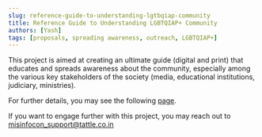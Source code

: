 ```yaml
---
slug: reference-guide-to-understanding-lgtbqiap-community
title: Reference Guide to Understanding LGBTQIAP+ Community
authors: [Yash]
tags: [proposals, spreading awareness, outreach, LGBTQIAP+]
---
```

This project is aimed at creating an ultimate guide (digital and print) that educates and spreads awareness about the community, especially among the various key stakeholders of the society (media, educational institutions, judiciary, ministries).

For further details, you may see the following [page](https://tattle-made.github.io/misinfocon-india-docs/Proposal%20to%20create%20the%20ultimate%20reference%20guide%20for%20discussing%20and%20understanding%20LGBTQIA%2B%20community%20and%20their%20health.pdf).

If you want to engage further with this project, you may reach out to misinfocon_support@tattle.co.in
